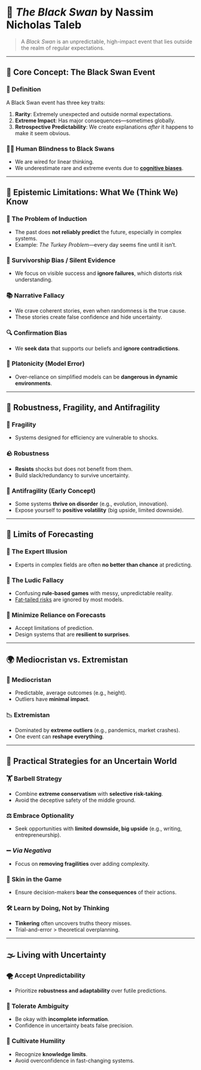 
# 🦢 *The Black Swan* by Nassim Nicholas Taleb

> A *Black Swan* is an unpredictable, high-impact event that lies outside the realm of regular expectations.

---

## 🧠 Core Concept: The Black Swan Event

### 📖 Definition

A Black Swan event has three key traits:

1. **Rarity**: Extremely unexpected and outside normal expectations.
2. **Extreme Impact**: Has major consequences—sometimes globally.
3. **Retrospective Predictability**: We create explanations *after* it happens to make it seem obvious.

### 🧍‍♂️ Human Blindness to Black Swans

* We are wired for linear thinking.
* We underestimate rare and extreme events due to **[cognitive biases](https://en.wikipedia.org/wiki/Cognitive_bias)**.

---

## 🧩 Epistemic Limitations: What We (Think We) Know

### 🔁 The Problem of Induction

* The past does **not reliably predict** the future, especially in complex systems.
* Example: *The Turkey Problem*—every day seems fine until it isn’t.

### 🧟 Survivorship Bias / Silent Evidence

* We focus on visible success and **ignore failures**, which distorts risk understanding.

### 📚 Narrative Fallacy

* We crave coherent stories, even when randomness is the true cause.
* These stories create false confidence and hide uncertainty.

### 🔍 Confirmation Bias

* We **seek data** that supports our beliefs and **ignore contradictions**.

### 🧱 Platonicity (Model Error)

* Over-reliance on simplified models can be **dangerous in dynamic environments**.

---

## 🧬 Robustness, Fragility, and Antifragility

### 🧊 Fragility

* Systems designed for efficiency are vulnerable to shocks.

### 🪨 Robustness

* **Resists** shocks but does not benefit from them.
* Build slack/redundancy to survive uncertainty.

### 🔁 Antifragility (Early Concept)

* Some systems **thrive on disorder** (e.g., evolution, innovation).
* Expose yourself to **positive volatility** (big upside, limited downside).

---

## 🎯 Limits of Forecasting

### 🎩 The Expert Illusion

* Experts in complex fields are often **no better than chance** at predicting.

### 🎲 The Ludic Fallacy

* Confusing **rule-based games** with messy, unpredictable reality.
* [Fat-tailed risks](https://en.wikipedia.org/wiki/Fat-tailed_distribution) are ignored by most models.

### 🚫 Minimize Reliance on Forecasts

* Accept limitations of prediction.
* Design systems that are **resilient to surprises**.

---

## 🌍 Mediocristan vs. Extremistan

### 📏 Mediocristan

* Predictable, average outcomes (e.g., height).
* Outliers have **minimal impact**.

### 📉 Extremistan

* Dominated by **extreme outliers** (e.g., pandemics, market crashes).
* One event can **reshape everything**.

---

## 🧠 Practical Strategies for an Uncertain World

### 🏋️ Barbell Strategy

* Combine **extreme conservatism** with **selective risk-taking**.
* Avoid the deceptive safety of the middle ground.

### ⚖️ Embrace Optionality

* Seek opportunities with **limited downside, big upside** (e.g., writing, entrepreneurship).

### ➖ *Via Negativa*

* Focus on **removing fragilities** over adding complexity.

### 🎯 Skin in the Game

* Ensure decision-makers **bear the consequences** of their actions.

### 🛠️ Learn by Doing, Not by Thinking

* **Tinkering** often uncovers truths theory misses.
* Trial-and-error > theoretical overplanning.

---

## 🌫️ Living with Uncertainty

### 🌪️ Accept Unpredictability

* Prioritize **robustness and adaptability** over futile predictions.

### 🤔 Tolerate Ambiguity

* Be okay with **incomplete information**.
* Confidence in uncertainty beats false precision.

### 🙇 Cultivate Humility

* Recognize **knowledge limits**.
* Avoid overconfidence in fast-changing systems.

